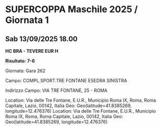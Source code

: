 

# SUPERCOPPA Maschile 2025 / Giornata 1

## Sab 13/09/2025 18.00

<strong>HC BRA - TEVERE EUR H</strong>

**Risultato: 7-6**

Giornata: Gara 262

Campo: COMPL.SPORT.TRE FONTANE ESEDRA SINISTRA 

Indirizzo Campo:  VIA TRE FONTANE, 25 - ROMA

Location: Via delle Tre Fontane, E.U.R., Municipio Roma IX, Roma, Roma Capitale, Lazio, 00142, Italia
Geo: Geo(latitude=41.8385269, longitude=12.476376)
Location: Via delle Tre Fontane, E.U.R., Municipio Roma IX, Roma, Roma Capitale, Lazio, 00142, Italia
Geo: Geo(latitude=41.8385269, longitude=12.476376)

